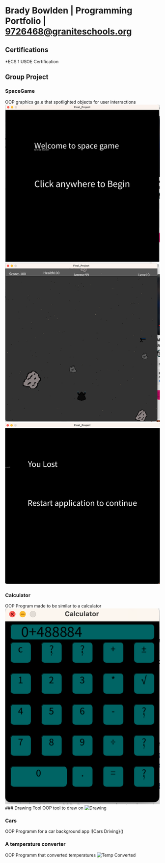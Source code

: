 # Brady Bowlden | Programming Portfolio | 9726468@graniteschools.org

## Certifications
*ECS 1 USOE Certification

## Group Project

### SpaceGame
OOP graphics ga,e that spotlighted objects for user interractions
![Spacegame Menu](https://github.com/9726468/programming1/blob/bb1880ac663acc6cca03de5e854faef4b227be21/images/sgb.png)
![Spacegame Gameplay](https://github.com/9726468/programming1/blob/3867d69f119a03c8de9abd4a8eb343174010d9fb/images/sgg.png)
![spacegame Game Over](https://github.com/9726468/programming1/blob/08ea4170297b78bca1c5dfe681427aaf4ea7ac7c/images/space.png)
### Calculator
OOP Program made to be similar to a calculator
![Calculator Screen](https://github.com/9726468/programming1/blob/86d9d1bfd3e9b10ee2773314c1eb1d88e030eea7/images/Calculator.png)### Drawing Tool
OOP tool to draw on 
![Drawing]()
### Cars
OOP Programm for a car background app
![Cars Driving}()
### A temperature converter
OOP Programm that converted temperatures
![Temp Converted]()
